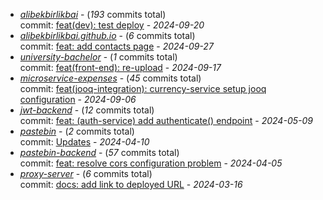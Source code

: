 - [_alibekbirlikbai_](https://github.com/alibekbirlikbai/alibekbirlikbai) - (_193_ commits total)<br/>commit: [feat(dev): test deploy](https://github.com/alibekbirlikbai/alibekbirlikbai/commit/a0dbd0c7b6829f53b066e7e6aca31d2a5e3735fe) - _2024-09-20_
- [_alibekbirlikbai.github.io_](https://github.com/alibekbirlikbai/alibekbirlikbai.github.io) - (_6_ commits total)<br/>commit: [feat: add contacts page](https://github.com/alibekbirlikbai/alibekbirlikbai.github.io/commit/e336b4e4144c9c2545057be8f26bdff74534c0de) - _2024-09-27_
- [_university-bachelor_](https://github.com/alibekbirlikbai/university-bachelor) - (_1_ commits total)<br/>commit: [feat(front-end): re-upload](https://github.com/alibekbirlikbai/university-bachelor/commit/d6bddf0ce625bbc2882a7c122630615912c7fb81) - _2024-09-17_
- [_microservice-expenses_](https://github.com/alibekbirlikbai/microservice-expenses) - (_45_ commits total)<br/>commit: [feat(jooq-integration): currency-service setup jooq configuration](https://github.com/alibekbirlikbai/microservice-expenses/commit/1bd69d192c3fa97a024ae322d9c3b1a413bd2d33) - _2024-09-06_
- [_jwt-backend_](https://github.com/alibekbirlikbai/jwt-backend) - (_12_ commits total)<br/>commit: [feat: (auth-service) add authenticate() endpoint](https://github.com/alibekbirlikbai/jwt-backend/commit/77d7064f9091f6e135295ed44f203647ffcfdb84) - _2024-05-09_
- [_pastebin_](https://github.com/alibekbirlikbai/pastebin) - (_2_ commits total)<br/>commit: [Updates](https://github.com/alibekbirlikbai/pastebin/commit/cc8addde9c7b162a693fcde84b5ce5b717a96e54) - _2024-04-10_
- [_pastebin-backend_](https://github.com/alibekbirlikbai/pastebin-backend) - (_57_ commits total)<br/>commit: [feat: resolve cors configuration problem](https://github.com/alibekbirlikbai/pastebin-backend/commit/d3d1f3f2af371254075460dbf1be751d046866ab) - _2024-04-05_
- [_proxy-server_](https://github.com/alibekbirlikbai/proxy-server) - (_6_ commits total)<br/>commit: [docs: add link to deployed URL](https://github.com/alibekbirlikbai/proxy-server/commit/150c67582b00233b8e7eb7b18a55e0e4f0f7efdc) - _2024-03-16_